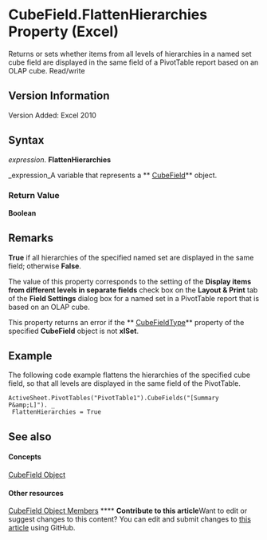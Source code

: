 
# CubeField.FlattenHierarchies Property (Excel)

Returns or sets whether items from all levels of hierarchies in a named set cube field are displayed in the same field of a PivotTable report based on an OLAP cube. Read/write


## Version Information

Version Added: Excel 2010 


## Syntax

 _expression_. **FlattenHierarchies**

 _expression_A variable that represents a  ** [CubeField](6db16910-6c27-651a-c388-e54e27fe4519.md)** object.


### Return Value

 **Boolean**


## Remarks

 **True** if all hierarchies of the specified named set are displayed in the same field; otherwise **False**.

The value of this property corresponds to the setting of the  **Display items from different levels in separate fields** check box on the **Layout &amp; Print** tab of the **Field Settings** dialog box for a named set in a PivotTable report that is based on an OLAP cube.

This property returns an error if the  ** [CubeFieldType](86847717-2906-6f92-36f4-668f932d2237.md)** property of the specified **CubeField** object is not **xlSet**. 


## Example

The following code example flattens the hierarchies of the specified cube field, so that all levels are displayed in the same field of the PivotTable.


```
ActiveSheet.PivotTables("PivotTable1").CubeFields("[Summary P&amp;L]"). _ 
 FlattenHierarchies = True
```


## See also


#### Concepts


 [CubeField Object](6db16910-6c27-651a-c388-e54e27fe4519.md)
#### Other resources


 [CubeField Object Members](2f3cbe65-45ff-abe0-3e48-29c0d490f600.md)
****   **Contribute to this article**Want to edit or suggest changes to this content? You can edit and submit changes to  [this article](https://github.com/jhershey00/VBA_Excel_Test/OpenXMLCon/articles/bb97acc3-199b-6c40-e5b5-d411eb40b7e6.md) using GitHub.

